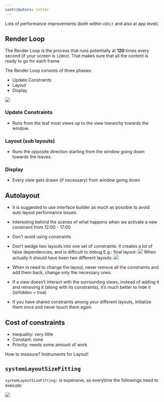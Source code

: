 ```yaml
---
contributors: zntfdr
---
```


Lots of performance improvements (both within `UIKit` and also at app level).

## Render Loop

The Render Loop is the process that runs potentially at **120** times every  second (if your screen is `120Hz`). That makes sure that all the content is ready to go for each frame.

The Render Loop consists of three phases: 

- Update Constraints
- Layout
- Display

![][renderLoopImage]

### Update Constraints

- Runs from the leaf most views up to the view hierarchy towards the window.

### Layout (sub layouts)

- Runs the opposite direction starting from the window going down towards the leaves.

### Display

- Every view gets drawn (if necessary) from window going down

## Autolayout

- It is suggested to use interface builder as much as possible to avoid auto layout performance issues
- Interesting behind the scenes of what happens when we activate a new constraint from 12:00 - 17:00
- Don’t avoid using constraints
- Don’t wedge two layouts into one set of constraints: it creates a lot of false dependencies, and is difficult to debug
E.g.: final layout:
![][finalImage]
When actually it should have been two different layouts:
![][betterImage]

- When in need to change the layout, never remove all the constraints and add them back, change only the necessary ones.
- If a view doesn’t interact with the surrounding views, instead of adding it and removing it (along with its constraints), it’s much better to hide it (isHidden = true)
- If you have shared constraints among your different layouts, initialize them once and never touch them again

## Cost of constraints

- Inequality: very little
- Constant: none
- Priority: needs some amount of work 

How to measure? Instruments for Layout!

## `systemLayoutSizeFitting`

`systemLayoutSizeFitting:` is expensive, as everytime the followings need to execute:

![][fitImage]

[renderLoopImage]: ../../../images/notes/wwdc18/220/renderLoop.png
[finalImage]: ../../../images/notes/wwdc18/220/final.png
[betterImage]: ../../../images/notes/wwdc18/220/better.png
[fitImage]: ../../../images/notes/wwdc18/220/fit.png